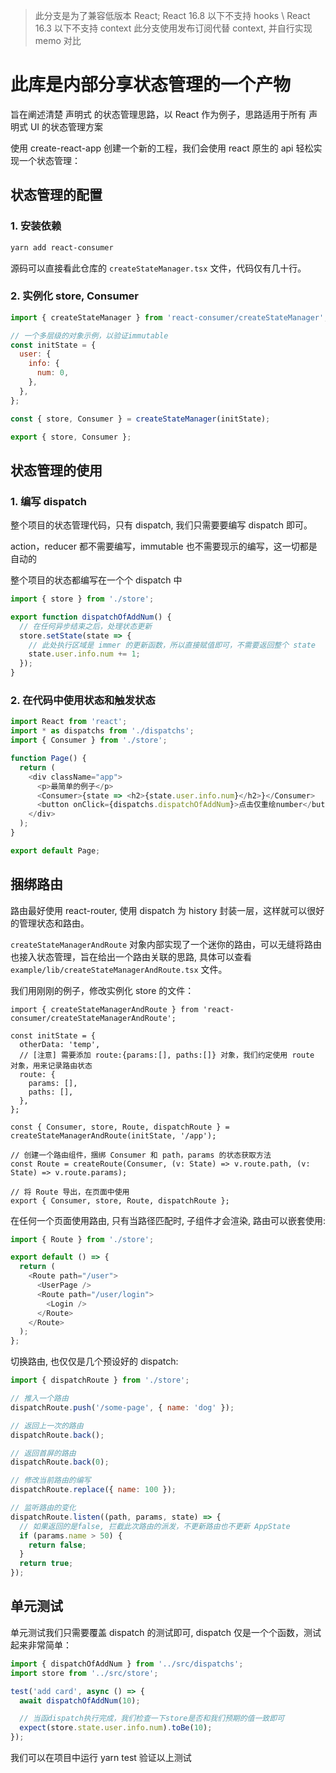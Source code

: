 > 此分支是为了兼容低版本 React; React 16.8 以下不支持 hooks \ React 16.3 以下不支持 context
> 此分支使用发布订阅代替 context, 并自行实现 memo 对比

# 此库是内部分享状态管理的一个产物

旨在阐述清楚 声明式 的状态管理思路，以 React 作为例子，思路适用于所有 声明式 UI 的状态管理方案

使用 create-react-app 创建一个新的工程，我们会使用 react 原生的 api 轻松实现一个状态管理：

## 状态管理的配置

### 1. 安装依赖

```sh
yarn add react-consumer
```

源码可以直接看此仓库的 `createStateManager.tsx` 文件，代码仅有几十行。

### 2. 实例化 store, Consumer

```js
import { createStateManager } from 'react-consumer/createStateManager';

// 一个多层级的对象示例，以验证immutable
const initState = {
  user: {
    info: {
      num: 0,
    },
  },
};

const { store, Consumer } = createStateManager(initState);

export { store, Consumer };
```

## 状态管理的使用

### 1. 编写 dispatch

整个项目的状态管理代码，只有 dispatch, 我们只需要要编写 dispatch 即可。

action，reducer 都不需要编写，immutable 也不需要现示的编写，这一切都是自动的

整个项目的状态都编写在一个个 dispatch 中

```js
import { store } from './store';

export function dispatchOfAddNum() {
  // 在任何异步结束之后，处理状态更新
  store.setState(state => {
    // 此处执行区域是 immer 的更新函数，所以直接赋值即可，不需要返回整个 state
    state.user.info.num += 1;
  });
}
```

### 2. 在代码中使用状态和触发状态

```js
import React from 'react';
import * as dispatchs from './dispatchs';
import { Consumer } from './store';

function Page() {
  return (
    <div className="app">
      <p>最简单的例子</p>
      <Consumer>{state => <h2>{state.user.info.num}</h2>}</Consumer>
      <button onClick={dispatchs.dispatchOfAddNum}>点击仅重绘number</button>
    </div>
  );
}

export default Page;
```

## 捆绑路由

路由最好使用 react-router, 使用 dispatch 为 history 封装一层，这样就可以很好的管理状态和路由。

`createStateManagerAndRoute` 对象内部实现了一个迷你的路由，可以无缝将路由也接入状态管理，旨在给出一个路由关联的思路, 具体可以查看 `example/lib/createStateManagerAndRoute.tsx` 文件。

我们用刚刚的例子，修改实例化 store 的文件：

```tsx
import { createStateManagerAndRoute } from 'react-consumer/createStateManagerAndRoute';

const initState = {
  otherData: 'temp',
  // [注意] 需要添加 route:{params:[], paths:[]} 对象，我们约定使用 route 对象，用来记录路由状态
  route: {
    params: [],
    paths: [],
  },
};

const { Consumer, store, Route, dispatchRoute } = createStateManagerAndRoute(initState, '/app');

// 创建一个路由组件，捆绑 Consumer 和 path，params 的状态获取方法
const Route = createRoute(Consumer, (v: State) => v.route.path, (v: State) => v.route.params);

// 将 Route 导出，在页面中使用
export { Consumer, store, Route, dispatchRoute };
```

在任何一个页面使用路由, 只有当路径匹配时, 子组件才会渲染, 路由可以嵌套使用:

```js
import { Route } from './store';

export default () => {
  return (
    <Route path="/user">
      <UserPage />
      <Route path="/user/login">
        <Login />
      </Route>
    </Route>
  );
};
```

切换路由, 也仅仅是几个预设好的 dispatch:

```js
import { dispatchRoute } from './store';

// 推入一个路由
dispatchRoute.push('/some-page', { name: 'dog' });

// 返回上一次的路由
dispatchRoute.back();

// 返回首屏的路由
dispatchRoute.back(0);

// 修改当前路由的编写
dispatchRoute.replace({ name: 100 });

// 监听路由的变化
dispatchRoute.listen((path, params, state) => {
  // 如果返回的是false, 拦截此次路由的派发，不更新路由也不更新 AppState
  if (params.name > 50) {
    return false;
  }
  return true;
});
```

## 单元测试

单元测试我们只需要覆盖 dispatch 的测试即可, dispatch 仅是一个个函数，测试起来非常简单：

```js
import { dispatchOfAddNum } from '../src/dispatchs';
import store from '../src/store';

test('add card', async () => {
  await dispatchOfAddNum(10);

  // 当函dispatch执行完成，我们检查一下store是否和我们预期的值一致即可
  expect(store.state.user.info.num).toBe(10);
});
```

我们可以在项目中运行 yarn test 验证以上测试
